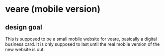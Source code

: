 # veare (mobile version)

## design goal
This is supposed to be a small mobile website for veare, basically a digital business card. 
It is only supposed to last until the real mobile version of the new website is out.